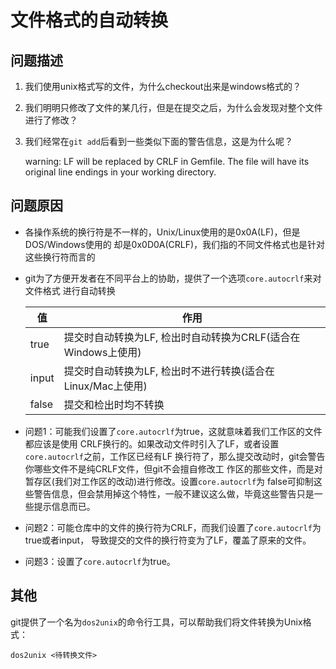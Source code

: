 # 文件格式的自动转换


## 问题描述

1. 我们使用unix格式写的文件，为什么checkout出来是windows格式的？

2. 我们明明只修改了文件的某几行，但是在提交之后，为什么会发现对整个文件进行了修改？

3. 我们经常在`git add`后看到一些类似下面的警告信息，这是为什么呢？

    warning: LF will be replaced by CRLF in Gemfile.
    The file will have its original line endings in your working directory.


## 问题原因

* 各操作系统的换行符是不一样的，Unix/Linux使用的是0x0A(LF)，但是DOS/Windows使用的
却是0x0D0A(CRLF)，我们指的不同文件格式也是针对这些换行符而言的

* git为了方便开发者在不同平台上的协助，提供了一个选项`core.autocrlf`来对文件格式
进行自动转换

    | 值    | 作用                                                          |
    | ----- | ------------------------------------------------------------- |
    | true  | 提交时自动转换为LF, 检出时自动转换为CRLF(适合在Windows上使用) |
    | input | 提交时自动转换为LF, 检出时不进行转换(适合在Linux/Mac上使用)   |
    | false | 提交和检出时均不转换                                          |

* 问题1：可能我们设置了`core.autocrlf`为true，这就意味着我们工作区的文件都应该是使用
CRLF换行的。如果改动文件时引入了LF，或者设置`core.autocrlf`之前，工作区已经有LF
换行符了，那么提交改动时，git会警告你哪些文件不是纯CRLF文件，但git不会擅自修改工
作区的那些文件，而是对暂存区(我们对工作区的改动)进行修改。设置`core.autocrlf`为
false可抑制这些警告信息，但会禁用掉这个特性，一般不建议这么做，毕竟这些警告只是一
些提示信息而已。

* 问题2：可能仓库中的文件的换行符为CRLF，而我们设置了`core.autocrlf`为true或者input，
导致提交的文件的换行符变为了LF，覆盖了原来的文件。

* 问题3：设置了`core.autocrlf`为true。


## 其他

git提供了一个名为`dos2unix`的命令行工具，可以帮助我们将文件转换为Unix格式：

```
dos2unix <待转换文件>
```
